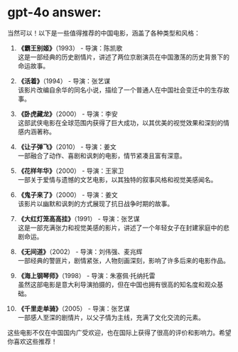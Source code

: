 # gpt-4o answer:
当然可以！以下是一些值得推荐的中国电影，涵盖了各种类型和风格：

1. **《霸王别姬》**（1993） - 导演：陈凯歌  
   这是一部经典的历史剧情片，讲述了两位京剧演员在中国激荡的历史背景下的命运故事。

2. **《活着》**（1994） - 导演：张艺谋  
   该影片改编自余华的同名小说，描绘了一个普通人在中国社会变迁中的生存故事。

3. **《卧虎藏龙》**（2000） - 导演：李安  
   这部武侠电影在全球范围内获得了巨大成功，以其优美的视觉效果和深刻的情感内涵著称。

4. **《让子弹飞》**（2010） - 导演：姜文  
   一部融合了动作、喜剧和讽刺的电影，情节紧凑且富有深意。

5. **《花样年华》**（2000） - 导演：王家卫  
   一部关于爱情与遗憾的文艺电影，以其独特的叙事风格和视觉美感闻名。

6. **《鬼子来了》**（2000） - 导演：姜文  
   该影片以幽默和讽刺的方式展现了抗日战争时期的故事。

7. **《大红灯笼高高挂》**（1991） - 导演：张艺谋  
   这是一部充满张力和视觉美感的影片，讲述了一个年轻女子在封建家庭中的悲剧命运。

8. **《无间道》**（2002） - 导演：刘伟强、麦兆辉  
   一部经典的警匪片，剧情紧张，人物刻画深刻，影响了许多后来的电影作品。

9. **《海上钢琴师》**（1998） - 导演：朱塞佩·托纳托雷  
   虽然这部电影是意大利导演拍摄的，但在中国也拥有很高的知名度和观众基础。

10. **《千里走单骑》**（2005） - 导演：张艺谋  
    一部感人至深的剧情片，以父子情为主线，充满了文化交流的元素。

这些电影不仅在中国国内广受欢迎，也在国际上获得了很高的评价和影响力。希望你喜欢这些推荐！